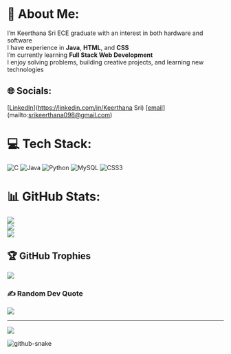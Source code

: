 # 💫 About Me:
I’m Keerthana Sri ECE graduate with an interest in both hardware and software <br>I have experience in **Java**, **HTML**, and **CSS**  <br>I’m currently learning **Full Stack Web Development**  <br>I enjoy solving problems, building creative projects, and learning new technologies  <br>


## 🌐 Socials:
[[LinkedIn](https://img.shields.io/badge/LinkedIn-%230077B5.svg?logo=linkedin&logoColor=white)](https://linkedin.com/in/Keerthana Sri) [[email](https://img.shields.io/badge/Email-D14836?logo=gmail&logoColor=white)](mailto:srikeerthana098@gmail.com) 

# 💻 Tech Stack:
![C](https://img.shields.io/badge/c-%2300599C.svg?style=for-the-badge&logo=c&logoColor=white) ![Java](https://img.shields.io/badge/java-%23ED8B00.svg?style=for-the-badge&logo=openjdk&logoColor=white) ![Python](https://img.shields.io/badge/python-3670A0?style=for-the-badge&logo=python&logoColor=ffdd54) ![MySQL](https://img.shields.io/badge/mysql-4479A1.svg?style=for-the-badge&logo=mysql&logoColor=white) ![CSS3](https://img.shields.io/badge/css3-%231572B6.svg?style=for-the-badge&logo=css3&logoColor=white)

# 📊 GitHub Stats:
![](https://github-readme-stats.vercel.app/api?username=s-keerthu&theme=dark&hide_border=false&include_all_commits=false&count_private=false)<br/>
![](https://nirzak-streak-stats.vercel.app/?user=s-keerthu&theme=dark&hide_border=false)<br/>
![](https://github-readme-stats.vercel.app/api/top-langs/?username=s-keerthu&theme=dark&hide_border=false&include_all_commits=false&count_private=false&layout=compact)

## 🏆 GitHub Trophies
![](https://github-profile-trophy.vercel.app/?username=s-keerthu&theme=radical&no-frame=false&no-bg=true&margin-w=4)

### ✍️ Random Dev Quote
![](https://quotes-github-readme.vercel.app/api?type=horizontal&theme=radical)

---
[![](https://visitcount.itsvg.in/api?id=s-keerthu&icon=0&color=0)](https://visitcount.itsvg.in)

<!-- Proudly created with GPRM ( https://gprm.itsvg.in ) -->
<picture>
  <source media="(prefers-color-scheme: dark)" srcset="https://raw.githubusercontent.com/s-keerthu/s-keerthu/output/github-snake-dark.svg" />
  <source media="(prefers-color-scheme: light)" srcset="https://raw.githubusercontent.com/s-keerthu/s-keerthu/output/github-snake.svg" />
  <img alt="github-snake" src="https://raw.githubusercontent.com/s-keerthu/s-keerthu/output/github-snake.svg" />
</picture>
